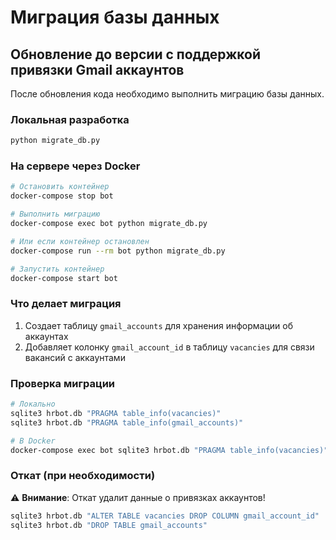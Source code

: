 # Миграция базы данных

## Обновление до версии с поддержкой привязки Gmail аккаунтов

После обновления кода необходимо выполнить миграцию базы данных.

### Локальная разработка

```bash
python migrate_db.py
```

### На сервере через Docker

```bash
# Остановить контейнер
docker-compose stop bot

# Выполнить миграцию
docker-compose exec bot python migrate_db.py

# Или если контейнер остановлен
docker-compose run --rm bot python migrate_db.py

# Запустить контейнер
docker-compose start bot
```

### Что делает миграция

1. Создает таблицу `gmail_accounts` для хранения информации об аккаунтах
2. Добавляет колонку `gmail_account_id` в таблицу `vacancies` для связи вакансий с аккаунтами

### Проверка миграции

```bash
# Локально
sqlite3 hrbot.db "PRAGMA table_info(vacancies)"
sqlite3 hrbot.db "PRAGMA table_info(gmail_accounts)"

# В Docker
docker-compose exec bot sqlite3 hrbot.db "PRAGMA table_info(vacancies)"
```

### Откат (при необходимости)

⚠️ **Внимание**: Откат удалит данные о привязках аккаунтов!

```bash
sqlite3 hrbot.db "ALTER TABLE vacancies DROP COLUMN gmail_account_id"
sqlite3 hrbot.db "DROP TABLE gmail_accounts"
```
